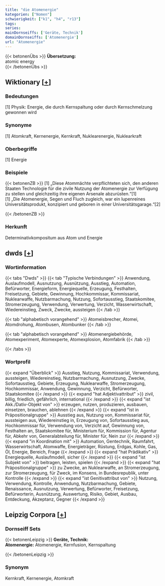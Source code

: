 ```yaml
---
title: "die Atomenergie"
kategorien: ["Nomen"]
schwierigkeit: ["k1", "h4", "r13"]
tags:
series:
mainDornseiffs: ['Geräte, Technik']
domainDornseiffs: ['Atomenergie']
url: "Atomenergie"
---
```


{{< betonenÜbs >}}
**Übersetzung:**  
atomic  energy  
{{< /betonenÜbs >}}

## Wiktionary [[+](https://de.wiktionary.org/wiki/Atomenergie)]

### Bedeutungen
[1] Physik: Energie, die durch Kernspaltung oder durch Kernschmelzung gewonnen wird  

### Synonyme
[1] Atomkraft, Kernenergie, Kernkraft, Nuklearenergie, Nuklearkraft  

### Oberbegriffe
[1] Energie  

### Beispiele
{{< betonenZB >}}
[1] „Diese Atommächte verpflichteten sich, den anderen Staaten Technologie für die zivile Nutzung der Atomenergie zur Verfügung zu stellen und gleichzeitig ihre eigenen Arsenale abzurüsten.“[1]  
[1] „Die Atomenergie, Segen und Fluch zugleich, war ein lupenreines Universitätsprodukt, konzipiert und geboren in einer Universitätsgarage.“[2]  

{{< /betonenZB >}}
### Herkunft
Determinativkompositum aus Atom und Energie  



## dwds [[+](https://www.dwds.de/wb/Atomenergie)]

### Wortinformation
{{< tabs "Dwds" >}}
{{< tab "Typische Verbindungen" >}}
Anwendung, Auslaufmodell, Ausnutzung, Ausnützung, Ausstieg, Automation, Befürworter, Energieform, Energiequelle, Erzeugung, Festhalten, Freisetzung, Gebiete, Gewinnung, Hochkommissar, Kommissariat, Nuklearwaffe, Nutzbarmachung, Nutzung, Sofortausstieg, Staatskomitee, Stromerzeugung, Verwendung, Verwertung, Verzicht, Wasserwirtschaft, Wiedereinstieg, Zweck, Zwecke, aussteigen
{{< /tab >}}

{{< tab "alphabetisch vorangehend" >}}
Atomeisbrecher, Atomei, Atomdrohung, Atombusen, Atombunker
{{< /tab >}}

{{< tab "alphabetisch vorangehend" >}}
Atomenergiebehörde, Atomexperiment, Atomexperte, Atomexplosion, Atomfabrik
{{< /tab >}}

{{< /tabs >}}

### Wortprofil
{{< expand "Überblick" >}} Ausstieg, Nutzung, Kommissariat, Verwendung, aussteigen, Wiedereinstieg, Nutzbarmachung, Ausnutzung, Zwecke, Sofortausstieg, Gebiete, Erzeugung, Nuklearwaffe, Stromerzeugung, Hochkommissar, Anwendung, Gewinnung, Verzicht, Befürworter, Staatskomitee {{< /expand >}}
{{< expand "hat Adjektivattribut" >}} zivil, billig, friedlich, gefährlich, international {{< /expand >}}
{{< expand "ist Akk./Dativ-Objekt von" >}} erzeugen, nutzen, produzieren, ausbauen, einsetzen, brauchen, ablehnen {{< /expand >}}
{{< expand "ist in Präpositionalgruppe" >}} Ausstieg aus, Nutzung von, Kommissariat für, aussteigen aus, Wiedereinstieg in, Erzeugung von, Sofortausstieg aus, Hochkommissar für, Verwendung von, Verzicht auf, Gewinnung von, Festhalten an, Staatskomitee für, Ministerium für, Kommission für, Agentur für, Abkehr von, Generalabteilung für, Minister für, Nein zur {{< /expand >}}
{{< expand "in Koordination mit" >}} Automation, Gentechnik, Raumfahrt, Wasserwirtschaft, Atomwaffe, Energieträger, Rüstung, Erdgas, Kohle, Gas, Öl, Energie, Bereich, Frage {{< /expand >}}
{{< expand "hat Prädikativ" >}} Energiequelle, Auslaufmodell, sicher {{< /expand >}}
{{< expand "ist Subjekt von" >}} beitragen, leisten, spielen {{< /expand >}}
{{< expand "hat Präpositionalgruppe" >}} zu Zwecke, an Nuklearwaffe, an Stromerzeugung, zur Stromerzeugung, für Zweck, im Konsens, in Bundesrepublik, unter Kontrolle {{< /expand >}}
{{< expand "ist Genitivattribut von" >}} Nutzung, Verwendung, Kontrolle, Anwendung, Nutzbarmachung, Gebiete, Renaissance, Ausnutzung, Verwertung, Befürworter, Freisetzung, Befürworterin, Ausnützung, Auswertung, Risiko, Gebiet, Ausbau, Entdeckung, Akzeptanz, Gegner {{< /expand >}}

## Leipzig Corpora [[+](https://corpora.uni-leipzig.de/en/res?word=Atomenergie&corpusId=deu_newscrawl-public_2018)]

### Dornseiff Sets
{{< betonenLeipzig >}}
**Geräte, Technik:**  
**Atomenergie:** Atomenergie, Kernfusion, Kernspaltung  

{{< /betonenLeipzig >}}

### Synonym
Kernkraft, Kernenergie, Atomkraft

